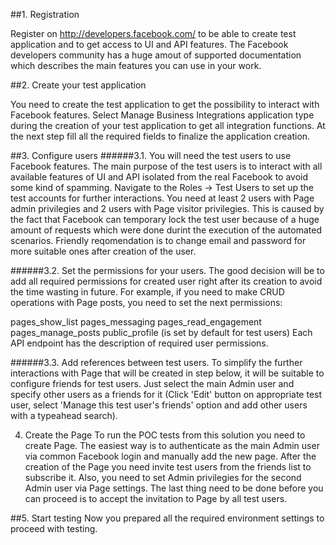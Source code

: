 ##1. Registration 

Register on http://developers.facebook.com/ to be able to create test application and to get access to UI and API features. The Facebook developers community has a huge amout of supported documentation which describes the main features you can use in your work.

##2. Create your test application

You need to create the test application to get the possibility to interact with Facebook features. Select Manage Business Integrations application type during the creation of your test application to get all integration functions. At the next step fill all the required fields to finalize the application creation.

##3. Configure users ######3.1. You will need the test users to use Facebook features. The main purpose of the test users is to interact with all available features of UI and API isolated from the real Facebook to avoid some kind of spamming. Navigate to the Roles -> Test Users to set up the test accounts for further interactions. You need at least 2 users with Page admin privilegies and 2 users with Page visitor privilegies. This is caused by the fact that Facebook can temporary lock the test user because of a huge amount of requests which were done durint the execution of the automated scenarios. Friendly reqomendation is to change email and password for more suitable ones after creation of the user.

######3.2. Set the permissions for your users. The good decision will be to add all required permissions for created user right after its creation to avoid the time wasting in future. For example, if you need to make CRUD operations with Page posts, you need to set the next permissions:

pages_show_list
pages_messaging
pages_read_engagement
pages_manage_posts
public_profile (is set by default for test users) Each API endpoint has the description of required user permissions.

######3.3. Add references between test users. To simplify the further interactions with Page that will be created in step below, it will be suitable to configure friends for test users. Just select the main Admin user and specify other users as a friends for it (Click 'Edit' button on appropriate test user, select 'Manage this test user's friends' option and add other users with a typeahead search).

4. Create the Page
To run the POC tests from this solution you need to create Page. The easiest way is to authenticate as the main Admin user via common Facebook login and manually add the new page. After the creation of the Page you need invite test users from the friends list to subscribe it. Also, you need to set Admin privilegies for the second Admin user via Page settings. The last thing need to be done before you can proceed is to accept the invitation to Page by all test users.

##5. Start testing Now you prepared all the required environment settings to proceed with testing.